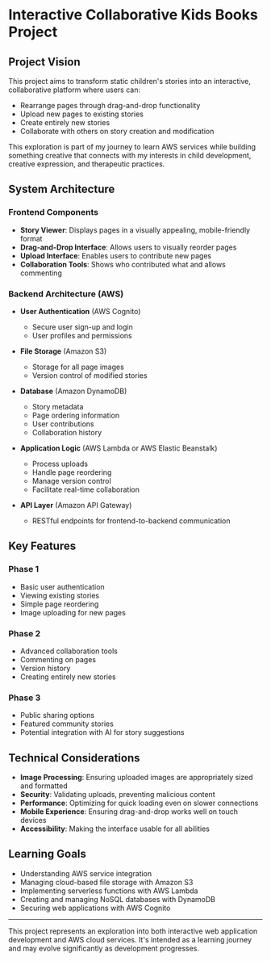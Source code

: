 # Interactive Collaborative Kids Books Project

## Project Vision

This project aims to transform static children's stories into an interactive, collaborative platform where users can:

- Rearrange pages through drag-and-drop functionality
- Upload new pages to existing stories
- Create entirely new stories
- Collaborate with others on story creation and modification

This exploration is part of my journey to learn AWS services while building something creative that connects with my interests in child development, creative expression, and therapeutic practices.

## System Architecture

### Frontend Components

- **Story Viewer**: Displays pages in a visually appealing, mobile-friendly format
- **Drag-and-Drop Interface**: Allows users to visually reorder pages 
- **Upload Interface**: Enables users to contribute new pages
- **Collaboration Tools**: Shows who contributed what and allows commenting

### Backend Architecture (AWS)

- **User Authentication** (AWS Cognito)
  - Secure user sign-up and login
  - User profiles and permissions

- **File Storage** (Amazon S3)
  - Storage for all page images
  - Version control of modified stories

- **Database** (Amazon DynamoDB)
  - Story metadata
  - Page ordering information
  - User contributions
  - Collaboration history

- **Application Logic** (AWS Lambda or AWS Elastic Beanstalk)
  - Process uploads
  - Handle page reordering
  - Manage version control
  - Facilitate real-time collaboration

- **API Layer** (Amazon API Gateway)
  - RESTful endpoints for frontend-to-backend communication

## Key Features

### Phase 1
- Basic user authentication
- Viewing existing stories
- Simple page reordering
- Image uploading for new pages

### Phase 2
- Advanced collaboration tools
- Commenting on pages
- Version history
- Creating entirely new stories

### Phase 3
- Public sharing options
- Featured community stories
- Potential integration with AI for story suggestions

## Technical Considerations

- **Image Processing**: Ensuring uploaded images are appropriately sized and formatted
- **Security**: Validating uploads, preventing malicious content
- **Performance**: Optimizing for quick loading even on slower connections
- **Mobile Experience**: Ensuring drag-and-drop works well on touch devices
- **Accessibility**: Making the interface usable for all abilities

## Learning Goals

- Understanding AWS service integration
- Managing cloud-based file storage with Amazon S3
- Implementing serverless functions with AWS Lambda
- Creating and managing NoSQL databases with DynamoDB
- Securing web applications with AWS Cognito

---

This project represents an exploration into both interactive web application development and AWS cloud services. It's intended as a learning journey and may evolve significantly as development progresses. 